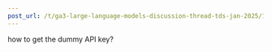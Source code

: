 ```yaml
---
post_url: /t/ga3-large-language-models-discussion-thread-tds-jan-2025/163247/3
---
```

how to get the dummy API key?